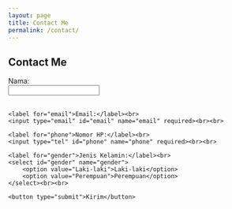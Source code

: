 ```yaml
---
layout: page
title: Contact Me
permalink: /contact/
---
```


<h2>Contact Me</h2>

<form action="https://formspree.io/f/your-form-id" method="POST">
    <label for="name">Nama:</label><br>
    <input type="text" id="name" name="name" required><br><br>

    <label for="email">Email:</label><br>
    <input type="email" id="email" name="email" required><br><br>

    <label for="phone">Nomor HP:</label><br>
    <input type="tel" id="phone" name="phone" required><br><br>

    <label for="gender">Jenis Kelamin:</label><br>
    <select id="gender" name="gender">
        <option value="Laki-laki">Laki-laki</option>
        <option value="Perempuan">Perempuan</option>
    </select><br><br>

    <button type="submit">Kirim</button>
</form>
